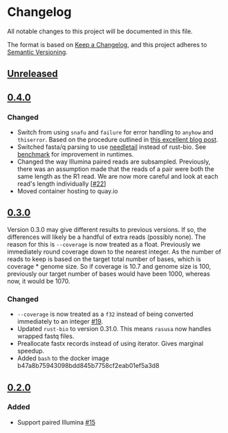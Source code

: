 # Changelog

All notable changes to this project will be documented in this file.

The format is based on [Keep a Changelog](https://keepachangelog.com/en/1.0.0/),
and this project adheres to [Semantic Versioning](https://semver.org/spec/v2.0.0.html).

## [Unreleased]

## [0.4.0]

### Changed

- Switch from using `snafu` and `failure` for error handling to `anyhow` and `thiserror`. Based on the procedure outlined in [this excellent blog post][error-blog].
- Switched fasta/q parsing to use [needletail](https://github.com/onecodex/needletail)
  instead of rust-bio. See [benchmark] for improvement in runtimes.
- Changed the way Illumina paired reads are subsampled. Previously, there was an
  assumption made that the reads of a pair were both the same length as the R1 read. We
  are now more careful and look at each read's length individually [[#22][22]]
- Moved container hosting to quay.io

## [0.3.0]

Version 0.3.0 may give different results to previous versions. If so,
the differences will likely be a handful of extra reads (possibly none).
The reason for this is `--coverage` is now treated as a float.
Previously we immediately round coverage down to the nearest integer. As
the number of reads to keep is based on the target total number of
bases, which is coverage * genome size. So if coverage is 10.7 and
genome size is 100, previously our target number of bases would have
been 1000, whereas now, it would be 1070.

### Changed
- `--coverage` is now treated as a `f32` instead of being converted
  immediately to an integer [#19][19].
- Updated `rust-bio` to version 0.31.0. This means `rasusa` now handles
  wrapped fastq files.
- Preallocate fastx records instead of using iterator. Gives marginal
  speedup.
- Added `bash` to the docker image b47a8b75943098bdd845b7758cf2eab01ef5a3d8

## [0.2.0]

### Added
- Support paired Illumina [#15](https://github.com/mbhall88/rasusa/issues/15)


[unreleased]: https://github.com/mbhall88/rasusa/compare/0.4.0...HEAD
[0.4.0]: https://github.com/mbhall88/rasusa/releases/tag/0.4.0
[0.3.0]: https://github.com/mbhall88/rasusa/releases/tag/0.3.0
[0.2.0]: https://github.com/mbhall88/rasusa/releases/tag/0.2.0
[19]: https://github.com/mbhall88/rasusa/issues/19
[22]: https://github.com/mbhall88/rasusa/issues/22
[benchmark]: https://github.com/mbhall88/rasusa#benchmark
[error-blog]: https://nick.groenen.me/posts/rust-error-handling/
